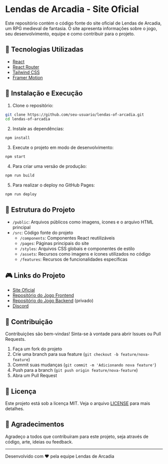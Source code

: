 # Lendas de Arcadia - Site Oficial

Este repositório contém o código fonte do site oficial de Lendas de Arcadia, um RPG medieval de fantasia. O site apresenta informações sobre o jogo, seu desenvolvimento, equipe e como contribuir para o projeto.

## 🚀 Tecnologias Utilizadas

- [React](https://reactjs.org/)
- [React Router](https://reactrouter.com/)
- [Tailwind CSS](https://tailwindcss.com/)
- [Framer Motion](https://www.framer.com/motion/)

## 🔧 Instalação e Execução

1. Clone o repositório:
```bash
git clone https://github.com/seu-usuario/lendas-of-arcadia.git
cd lendas-of-arcadia
```

2. Instale as dependências:
```bash
npm install
```

3. Execute o projeto em modo de desenvolvimento:
```bash
npm start
```

4. Para criar uma versão de produção:
```bash
npm run build
```

5. Para realizar o deploy no GitHub Pages:
```bash
npm run deploy
```

## 📁 Estrutura do Projeto

- `/public`: Arquivos públicos como imagens, ícones e o arquivo HTML principal
- `/src`: Código fonte do projeto
  - `/components`: Componentes React reutilizáveis
  - `/pages`: Páginas principais do site
  - `/styles`: Arquivos CSS globais e componentes de estilo
  - `/assets`: Recursos como imagens e ícones utilizados no código
  - `/features`: Recursos de funcionalidades específicas

## 🎮 Links do Projeto

- [Site Oficial](https://seu-usuario.github.io/lendas-of-arcadia)
- [Repositório do Jogo Frontend](https://github.com/seu-usuario/lendas-of-arcadia-frontend)
- [Repositório do Jogo Backend](https://github.com/seu-usuario/lendas-of-arcadia-backend) (privado)
- [Discord](https://discord.gg/lendasarcadia)

## 🤝 Contribuição

Contribuições são bem-vindas! Sinta-se à vontade para abrir Issues ou Pull Requests.

1. Faça um fork do projeto
2. Crie uma branch para sua feature (`git checkout -b feature/nova-feature`)
3. Commit suas mudanças (`git commit -m 'Adicionando nova feature'`)
4. Push para a branch (`git push origin feature/nova-feature`)
5. Abra um Pull Request

## 📝 Licença

Este projeto está sob a licença MIT. Veja o arquivo [LICENSE](LICENSE) para mais detalhes.

## 🙏 Agradecimentos

Agradeço a todos que contribuíram para este projeto, seja através de código, arte, ideias ou feedback.

---

Desenvolvido com ❤️ pela equipe Lendas de Arcadia 